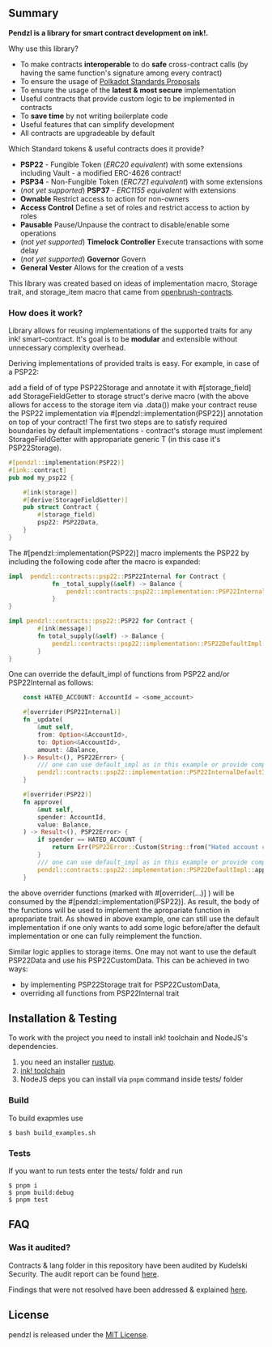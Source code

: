 ## Summary

**Pendzl is a library for smart contract development on ink!.**

Why use this library?

- To make contracts **interoperable** to do **safe** cross-contract calls (by having the same function's signature among every contract)
- To ensure the usage of [Polkadot Standards Proposals](https://github.com/w3f/PSPs)
- To ensure the usage of the **latest & most secure** implementation
- Useful contracts that provide custom logic to be implemented in contracts
- To **save time** by not writing boilerplate code
- Useful features that can simplify development
- All contracts are upgradeable by default

Which Standard tokens & useful contracts does it provide?

- **PSP22** - Fungible Token (_ERC20 equivalent_) with some extensions including Vault - a modified ERC-4626 contract!
- **PSP34** - Non-Fungible Token (_ERC721 equivalent_) with some extensions
- (_not yet supported_) **PSP37** - _ERC1155 equivalent_ with extensions
- **Ownable** Restrict access to action for non-owners
- **Access Control** Define a set of roles and restrict access to action by roles
- **Pausable** Pause/Unpause the contract to disable/enable some operations
- (_not yet supported_) **Timelock Controller** Execute transactions with some delay
- (_not yet supported_) **Governor** Govern
- **General Vester** Allows for the creation of a vests

This library was created based on ideas of implementation macro, Storage trait, and storage_item macro that came from [openbrush-contracts](https://github.com/Brushfam/openbrush-contracts).

### How does it work?

Library allows for reusing implementations of the supported traits for any ink! smart-contract. It's goal is to be **modular** and extensible without unnecessary complexity overhead.

Deriving implementations of provided traits is easy. For example, in case of a PSP22:

add a field of of type PSP22Storage and annotate it with #\[storage_field\]
add StorageFieldGetter to storage struct's derive macro (with the above allows for access to the storage item via .data())
make your contract reuse the PSP22 implementation via #[pendzl::implementation(PSP22)] annotation on top of your contract!
The first two steps are to satisfy required boundaries by default implementations - contract's storage must implement StorageFieldGetter with appropariate generic T (in this case it's PSP22Storage).

```rust
#[pendzl::implementation(PSP22)]
#[ink::contract]
pub mod my_psp22 {

    #[ink(storage)]
    #[derive(StorageFieldGetter)]
    pub struct Contract {
        #[storage_field]
        psp22: PSP22Data,
    }
}
```

The #[pendzl::implementation(PSP22)] macro implements the PSP22 by including the following code after the macro is expanded:

```rust
impl  pendzl::contracts::psp22::PSP22Internal for Contract {
            fn _total_supply(&self) -> Balance {
                pendzl::contracts::psp22::implementation::PSP22InternalDefaultImpl::_total_supply_default_impl(self)
            }
}

impl pendzl::contracts::psp22::PSP22 for Contract {
        #[ink(message)]
        fn total_supply(&self) -> Balance {
            pendzl::contracts::psp22::implementation::PSP22DefaultImpl::total_supply_default_impl(self)
        }
}
```

One can override the default_impl of functions from PSP22 and/or PSP22Internal as follows:

```rust
    const HATED_ACCOUNT: AccountId = <some_account>

    #[overrider(PSP22Internal)]
    fn _update(
        &mut self,
        from: Option<&AccountId>,
        to: Option<&AccountId>,
        amount: &Balance,
    )-> Result<(), PSP22Error> {
        /// one can use default_impl as in this example or provide completely new implementation.
        pendzl::contracts::psp22::implementation::PSP22InternalDefaultImpl::_update_default_impl(self, from, to, amount)
    }

    #[overrider(PSP22)]
    fn approve(
        &mut self,
        spender: AccountId,
        value: Balance,
    ) -> Result<(), PSP22Error> {
        if spender == HATED_ACCOUNT {
            return Err(PSP22Error::Custom(String::from("Hated account can not have allowance to spend tokens")));
        }
        /// one can use default_impl as in this example or provide completly new implementation.
        pendzl::contracts::psp22::implementation::PSP22DefaultImpl::approve(self, spender, value)
    }
```

the above overrider functions (marked with #[overrider(...)] ) will be consumed by the #[pendzl::implementation(PSP22)]. As result, the body of the functions will be used to implement the apropariate function in apropariate trait.
As showed in above example, one can still use the default implementation if one only wants to add some logic before/after the default implementation or one can fully reimplement the function.

Similar logic applies to storage items. One may not want to use the default PSP22Data and use his PSP22CustomData. This can be achieved in two ways:

- by implementing PSP22Storage trait for PSP22CustomData,
- overriding all functions from PSP22Internal trait

## Installation & Testing

To work with the project you need to install ink! toolchain and NodeJS's dependencies.

1. you need an installer [rustup](https://www.rust-lang.org/tools/install).
2. [ink! toolchain](https://use.ink/getting-started/setup)
3. NodeJS deps you can install via `pnpm` command inside tests/ folder

### Build

To build exapmles use

```
$ bash build_examples.sh
```

### Tests

If you want to run tests enter the tests/ foldr and run

```
$ pnpm i
$ pnpm build:debug
$ pnpm test
```

## FAQ

### Was it audited?

Contracts & lang folder in this repository have been audited by Kudelski Security. The audit report can be found [here](https://pendzl.github.io/pendzl/audits/Kudelski_Security_Abax_Finance_Pendzl_Secure_Code_Review_2.0.pdf).

Findings that were not resolved have been addressed & explained [here](./audits/AddressingKudelskiSecurityAuditFindings.md).

## License

pendzl is released under the [MIT License]("./LICENSE").
